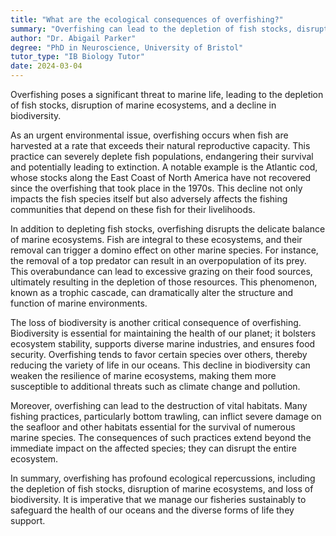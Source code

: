 ```yaml
---
title: "What are the ecological consequences of overfishing?"
summary: "Overfishing can lead to the depletion of fish stocks, disruption of marine ecosystems, and loss of biodiversity."
author: "Dr. Abigail Parker"
degree: "PhD in Neuroscience, University of Bristol"
tutor_type: "IB Biology Tutor"
date: 2024-03-04
---
```


Overfishing poses a significant threat to marine life, leading to the depletion of fish stocks, disruption of marine ecosystems, and a decline in biodiversity.

As an urgent environmental issue, overfishing occurs when fish are harvested at a rate that exceeds their natural reproductive capacity. This practice can severely deplete fish populations, endangering their survival and potentially leading to extinction. A notable example is the Atlantic cod, whose stocks along the East Coast of North America have not recovered since the overfishing that took place in the 1970s. This decline not only impacts the fish species itself but also adversely affects the fishing communities that depend on these fish for their livelihoods.

In addition to depleting fish stocks, overfishing disrupts the delicate balance of marine ecosystems. Fish are integral to these ecosystems, and their removal can trigger a domino effect on other marine species. For instance, the removal of a top predator can result in an overpopulation of its prey. This overabundance can lead to excessive grazing on their food sources, ultimately resulting in the depletion of those resources. This phenomenon, known as a trophic cascade, can dramatically alter the structure and function of marine environments.

The loss of biodiversity is another critical consequence of overfishing. Biodiversity is essential for maintaining the health of our planet; it bolsters ecosystem stability, supports diverse marine industries, and ensures food security. Overfishing tends to favor certain species over others, thereby reducing the variety of life in our oceans. This decline in biodiversity can weaken the resilience of marine ecosystems, making them more susceptible to additional threats such as climate change and pollution.

Moreover, overfishing can lead to the destruction of vital habitats. Many fishing practices, particularly bottom trawling, can inflict severe damage on the seafloor and other habitats essential for the survival of numerous marine species. The consequences of such practices extend beyond the immediate impact on the affected species; they can disrupt the entire ecosystem.

In summary, overfishing has profound ecological repercussions, including the depletion of fish stocks, disruption of marine ecosystems, and loss of biodiversity. It is imperative that we manage our fisheries sustainably to safeguard the health of our oceans and the diverse forms of life they support.
    